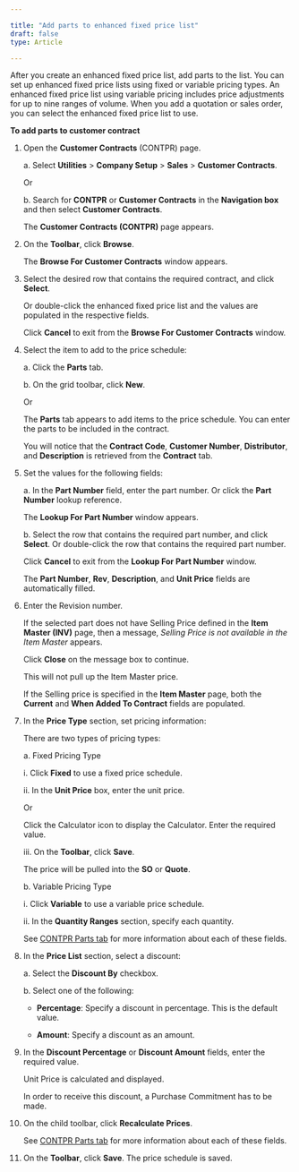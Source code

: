```yaml
---

title: "Add parts to enhanced fixed price list"
draft: false
type: Article

---
```


After you create an enhanced fixed price list, add parts to the list. You can set up enhanced fixed price lists using fixed or variable pricing types. An enhanced fixed price list using variable pricing includes price adjustments for up to nine ranges of volume. When you add a quotation or sales order, you can select the enhanced fixed price list to use.

**To add parts to customer contract**

1. Open the **Customer Contracts** (CONTPR) page.

    a. Select **Utilities** > **Company Setup** > **Sales** >  **Customer Contracts**.

    Or

    b. Search for **CONTPR** or **Customer Contracts** in the **Navigation box** and then select **Customer Contracts**.

    The **Customer Contracts (CONTPR)** page appears.

2. On the **Toolbar**, click **Browse**.

    The **Browse For Customer Contracts** window appears.

3. Select the desired row that contains the required contract, and click **Select**.

    Or double-click the enhanced fixed price list and the values are populated in the respective fields.

    Click **Cancel** to exit from the **Browse For Customer Contracts** window.

4. Select the item to add to the price schedule:

    a. Click the **Parts** tab.

    b. On the grid toolbar, click **New**.

    Or

    The **Parts** tab appears to add items to the price schedule. You can enter the parts to be included in the contract.

    You will notice that the **Contract Code**, **Customer Number**, **Distributor**, and **Description** is retrieved from the **Contract** tab.

5. Set the values for the following fields:

    a. In the **Part Number** field, enter the part number. Or click the **Part Number** lookup reference.

    The **Lookup For Part Number** window appears.

    b. Select the row that contains the required part number, and click **Select**. Or double-click the row that contains the required part number.

    Click **Cancel** to exit from the **Lookup For Part Number** window.

    The **Part Number**, **Rev**, **Description**, and **Unit Price** fields are automatically filled.

6. Enter the Revision number.

    If the selected part does not have Selling Price defined in the **Item Master (INV)** page, then a message, *Selling Price is not available in the Item Master* appears.

    Click **Close** on the message box to continue.

    This will not pull up the Item Master price.

    If the Selling price is specified in the **Item Master** page, both the **Current** and **When Added To Contract** fields are populated.

7. In the **Price Type** section, set pricing information:

    There are two types of pricing types:

    a. Fixed Pricing Type

    i. Click **Fixed** to use a fixed price schedule.

    ii. In the **Unit Price** box, enter the unit price.

    Or

    Click the Calculator icon to display the Calculator. Enter the required value.

    iii. On the **Toolbar**, click **Save**.

    The price will be pulled into the **SO** or **Quote**.

    b. Variable Pricing Type

    i. Click **Variable** to use a variable price schedule.

    ii. In the **Quantity Ranges** section, specify each quantity.

    See [CONTPR Parts tab]() for more information about each of these fields.

8. In the **Price List** section, select a discount:

    a. Select the **Discount By** checkbox.

    b. Select one of the following:

    - **Percentage**: Specify a discount in percentage. This is the default value.

    - **Amount**: Specify a discount as an amount.


9. In the **Discount Percentage** or **Discount Amount** fields, enter the required value.

    Unit Price is calculated and displayed.

    In order to receive this discount, a Purchase Commitment has to be made.

10. On the child toolbar, click **Recalculate Prices**.

    See [CONTPR Parts tab]() for more information about each of these fields.

11. On the **Toolbar**, click **Save**. The price schedule is saved.

​